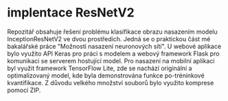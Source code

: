 # implentace ResNetV2


Repozitář obsahuje řešení problému klasifikace obrazu nasazením modelu InceptionResNetV2 ve dvou prostředích. Jedná se o praktickou část mé bakalářské práce "Možnosti nasazení neuronových sítí".
U webové aplikace bylo využito API Keras pro práci s modelem a webový framework Flask pro komunikaci se serverem hostující model. 
Pro nasazení na mobilní aplikaci byl využit framework TensorFlow Lite, zde se nachází originální a optimalizovaný model, kde byla demonstrována funkce po-tréninkové kvantifikace.
Z důvodu velkého množství souborů bylo využito komprese pomocí ZIP.


